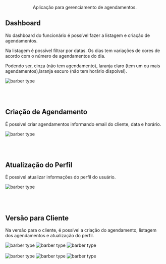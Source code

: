 <p align="center">Aplicação para gerenciamento de agendamentos.</p>

## Dashboard

No dashboard do funcionário é possível fazer a listagem e criação de agendamentos.

Na listagem é possível filtrar por datas. Os dias tem variações de cores de acordo
com o número de agendamentos do dia.

Podendo ser, cinza (não tem agendamento), laranja claro (tem um ou mais agendamentos),laranja escuro (não tem horário dispoível).

<img src="/readme-images/dashboard.png" alt="barber type" >

<br></br>

## Criação de Agendamento

É possível criar agendamentos informando email do cliente, data e horário.

<img src="/readme-images/criacao-agendamento.png" alt="barber type" >

<br></br>

## Atualização do Perfil

É possível atualizar informações do perfil do usuário.

<img src="/readme-images/atualizazao-perfil.png" alt="barber type" >

<br></br>

## Versão para Cliente

Na versão para o cliente, é possível a criação do agendamento, listagem dos agendamentos e atualização do perfil.

<img src="/readme-images/1-cliente.jpeg" alt="barber type" >
<img src="/readme-images/2-cliente.jpeg" alt="barber type" >
<img src="/readme-images/3-cliente.jpeg" alt="barber type" >
<br></br>
<img src="/readme-images/4-cliente.jpeg" alt="barber type" >
<img src="/readme-images/5-cliente.jpeg" alt="barber type" >
<img src="/readme-images/6-cliente.jpeg" alt="barber type" >
